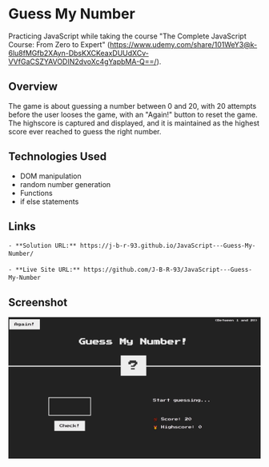 # Guess My Number

Practicing JavaScript while taking the course "The Complete JavaScript Course: From Zero to Expert" (https://www.udemy.com/share/101WeY3@k-6lu8fMGfb2XAyn-DbsKXCKeaxDUUdXCv-VVfGaCSZYAVODIN2dvoXc4gYapbMA-Q==/).

## Overview

The game is about guessing a number between 0 and 20, with 20 attempts before the user looses the game, with an "Again!" button to reset the game.
The highscore is captured and displayed, and it is maintained as the highest score ever reached to guess the right number.

## Technologies Used

- DOM manipulation
- random number generation
- Functions
- if else statements

## Links

    - **Solution URL:** https://j-b-r-93.github.io/JavaScript---Guess-My-Number/

    - **Live Site URL:** https://github.com/J-B-R-93/JavaScript---Guess-My-Number

## Screenshot

<img src="Screenshot.JPG" alt="Screenshot of the game display" />
